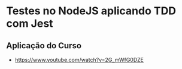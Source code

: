 # Testes no NodeJS aplicando TDD com Jest

## Aplicação do Curso

* https://www.youtube.com/watch?v=2G_mWfG0DZE
